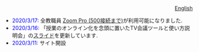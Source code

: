 
<div align="right"><a href="http://translate.google.com/translate?langpair=ja%7Cen&hl=en&u={{site.url}}{{page.url}}">English</a></div>


 * <font color="blue">2020/3/17:</font> 全教職員 <a href="zoom/">Zoom Pro (500接続まで)</a>が利用可能になりました.
 * <span style="color:blue;">2020/3/16:</span> 「授業のオンライン化を念頭に置いたTV会議ツールと使い方説明会」の<a href="events/2020-03-13/online_lecture.pdf">スライド</a>を更新しています.
 * <font color="blue">2020/3/11:</font> サイト開設

